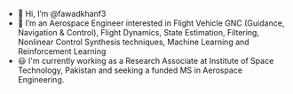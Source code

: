- 👋 Hi, I’m @fawadkhanf3
- 👀 I’m an Aerospace Engineer interested in Flight Vehicle GNC (Guidance, Navigation & Control), Flight Dynamics, State Estimation, Filtering, Nonlinear Control Synthesis techniques, Machine Learning and Reinforcement Learning
- 😃 I'm currently working as a Research Associate at Institute of Space Technology, Pakistan and seeking a funded MS in Aerospace Engineering.
